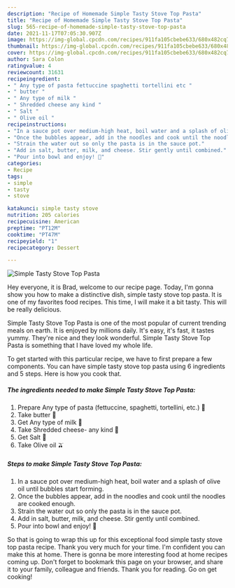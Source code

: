 ```yaml
---
description: "Recipe of Homemade Simple Tasty Stove Top Pasta"
title: "Recipe of Homemade Simple Tasty Stove Top Pasta"
slug: 565-recipe-of-homemade-simple-tasty-stove-top-pasta
date: 2021-11-17T07:05:30.907Z
image: https://img-global.cpcdn.com/recipes/911fa105cbebe633/680x482cq70/simple-tasty-stove-top-pasta-recipe-main-photo.jpg
thumbnail: https://img-global.cpcdn.com/recipes/911fa105cbebe633/680x482cq70/simple-tasty-stove-top-pasta-recipe-main-photo.jpg
cover: https://img-global.cpcdn.com/recipes/911fa105cbebe633/680x482cq70/simple-tasty-stove-top-pasta-recipe-main-photo.jpg
author: Sara Colon
ratingvalue: 4
reviewcount: 31631
recipeingredient:
- " Any type of pasta fettuccine spaghetti tortellini etc "
- " butter "
- " Any type of milk "
- " Shredded cheese any kind "
- " Salt "
- " Olive oil "
recipeinstructions:
- "In a sauce pot over medium-high heat, boil water and a splash of olive oil until bubbles start forming."
- "Once the bubbles appear, add in the noodles and cook until the noodles are cooked enough."
- "Strain the water out so only the pasta is in the sauce pot."
- "Add in salt, butter, milk, and cheese. Stir gently until combined."
- "Pour into bowl and enjoy! 🍝"
categories:
- Recipe
tags:
- simple
- tasty
- stove

katakunci: simple tasty stove 
nutrition: 205 calories
recipecuisine: American
preptime: "PT12M"
cooktime: "PT47M"
recipeyield: "1"
recipecategory: Dessert

---
```



![Simple Tasty Stove Top Pasta](https://img-global.cpcdn.com/recipes/911fa105cbebe633/680x482cq70/simple-tasty-stove-top-pasta-recipe-main-photo.jpg)

Hey everyone, it is Brad, welcome to our recipe page. Today, I'm gonna show you how to make a distinctive dish, simple tasty stove top pasta. It is one of my favorites food recipes. This time, I will make it a bit tasty. This will be really delicious.



Simple Tasty Stove Top Pasta is one of the most popular of current trending meals on earth. It is enjoyed by millions daily. It's easy, it's fast, it tastes yummy. They're nice and they look wonderful. Simple Tasty Stove Top Pasta is something that I have loved my whole life.


To get started with this particular recipe, we have to first prepare a few components. You can have simple tasty stove top pasta using 6 ingredients and 5 steps. Here is how you cook that.

<!--inarticleads1-->

##### The ingredients needed to make Simple Tasty Stove Top Pasta:

1. Prepare  Any type of pasta (fettuccine, spaghetti, tortellini, etc.) 🍝
1. Take  butter 🧈
1. Get  Any type of milk 🥛
1. Take  Shredded cheese- any kind 🧀
1. Get  Salt 🧂
1. Take  Olive oil 🫒




<!--inarticleads2-->

##### Steps to make Simple Tasty Stove Top Pasta:

1. In a sauce pot over medium-high heat, boil water and a splash of olive oil until bubbles start forming.
1. Once the bubbles appear, add in the noodles and cook until the noodles are cooked enough.
1. Strain the water out so only the pasta is in the sauce pot.
1. Add in salt, butter, milk, and cheese. Stir gently until combined.
1. Pour into bowl and enjoy! 🍝




So that is going to wrap this up for this exceptional food simple tasty stove top pasta recipe. Thank you very much for your time. I'm confident you can make this at home. There is gonna be more interesting food at home recipes coming up. Don't forget to bookmark this page on your browser, and share it to your family, colleague and friends. Thank you for reading. Go on get cooking!
